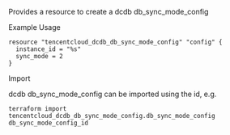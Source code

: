 Provides a resource to create a dcdb db_sync_mode_config

Example Usage

```hcl
resource "tencentcloud_dcdb_db_sync_mode_config" "config" {
  instance_id = "%s"
  sync_mode = 2
}
```

Import

dcdb db_sync_mode_config can be imported using the id, e.g.

```
terraform import tencentcloud_dcdb_db_sync_mode_config.db_sync_mode_config db_sync_mode_config_id
```